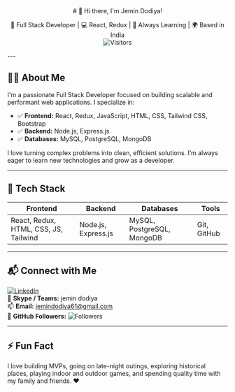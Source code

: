 <div align="center">
# 👋 Hi there, I'm Jemin Dodiya!

🚀 Full Stack Developer | 💻 React, Redux | 🧠 Always Learning | 🌍 Based in India  
![Visitors](https://komarev.com/ghpvc/?username=jemin16&label=Profile%20views&color=0e75b6&style=flat)
</div>
---

## 👨‍💻 About Me

I'm a passionate Full Stack Developer focused on building scalable and performant web applications. I specialize in:

- ✅ **Frontend:** React, Redux, JavaScript, HTML, CSS, Tailwind CSS, Bootstrap  
- ✅ **Backend:** Node.js, Express.js  
- ✅ **Databases:** MySQL, PostgreSQL, MongoDB  

I love turning complex problems into clean, efficient solutions. I’m always eager to learn new technologies and grow as a developer.

---

## 🧰 Tech Stack

| Frontend                      | Backend            | Databases                  | Tools        |
|------------------------------|--------------------|----------------------------|--------------|
| React, Redux, HTML, CSS, JS, Tailwind | Node.js, Express.js | MySQL, PostgreSQL, MongoDB | Git, GitHub   |

---

## 📬 Connect with Me

[![LinkedIn](https://img.shields.io/badge/-LinkedIn-blue?style=flat&logo=linkedin&link=https://linkedin.com/in/jemin-dodiya)](https://linkedin.com/in/jemin-dodiya)  
💬 **Skype / Teams:** jemin dodiya  
📫 **Email:** jemindodiya61@gmail.com  
👥 **GitHub Followers:** ![Followers](https://img.shields.io/github/followers/jemin16?label=Follow&style=social)

---

## ⚡ Fun Fact

I love building MVPs, going on late-night outings, exploring historical places, playing indoor and outdoor games, and spending quality time with my family and friends. ❤️
